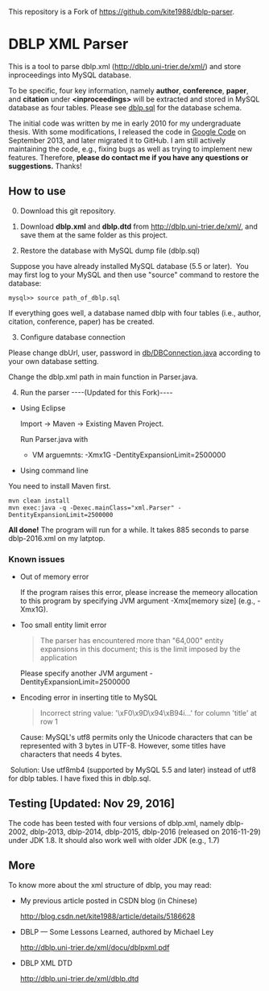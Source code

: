 This repository is a Fork of https://github.com/kite1988/dblp-parser.


# DBLP XML Parser

This is a tool to parse dblp.xml (http://dblp.uni-trier.de/xml/) and store inproceedings into MySQL database.

To be specific, four key information, namely **author**, **conference**, **paper**, and **citation** under **\<inproceedings\>** will be extracted and stored in MySQL database as four tables. Please see [dblp.sql](https://github.com/kite1988/dblp-parser/blob/master/dblp.sql) for the database schema.

The initial code was written by me in early 2010 for my undergraduate thesis. With some modifications, I released the code in [Google Code](https://code.google.com/archive/p/dblp-parser) on September 2013, and later migrated it to GitHub. I am still actively maintaining the code, e.g., fixing bugs as well as trying to implement new features. Therefore, **please do contact me if you have any questions or suggestions.** Thanks!


## How to use

0. Download this git repository.

1. Download **dblp.xml** and **dblp.dtd** from http://dblp.uni-trier.de/xml/, and save them at the same folder as this project.


2. Restore the database with MySQL dump file (dblp.sql)

  Suppose you have already installed MySQL database (5.5 or later). 
  You may first log to your MySQL and then use "source" command to restore the database:
  ```
  mysql>> source path_of_dblp.sql
  ```

  If everything goes well, a database named dblp with four tables (i.e., author, citation, conference, paper) has be created.


3. Configure database connection

  Please change dbUrl, user, password in [db/DBConnection.java](https://github.com/kite1988/dblp-parser/blob/master/src/db/DBConnection.java) according to your own database setting.
  
  Change the dblp.xml path in main function in Parser.java.


4. Run the parser ----(Updated for this Fork)----

  * Using Eclipse
  
    Import -> Maven -> Existing Maven Project.
    
    Run Parser.java with 
    * VM arguemnts: -Xmx1G -DentityExpansionLimit=2500000


  * Using command line
  
  You need to install Maven first.
  
  ```
  mvn clean install
  mvn exec:java -q -Dexec.mainClass="xml.Parser" -DentityExpansionLimit=2500000
  ```


**All done!** The program will run for a while. It takes 885 seconds to parse dblp-2016.xml on my latptop.

### Known issues
* Out of memory error
  
  If the program raises this error, please increase the memeory allocation to this program by specifying JVM argument -Xmx\[memory size\] (e.g., -Xmx1G).

* Too small entity limit error

  > The parser has encountered more than "64,000" entity expansions in this document; this is the limit imposed by the application

  Please specify another JVM argument -DentityExpansionLimit=2500000
  
* Encoding error in inserting title to MySQL
  > Incorrect string value: '\xF0\x9D\x94\xB94i...' for column 'title' at row 1

  Cause: MySQL's utf8 permits only the Unicode characters that can be represented with 3 bytes in UTF-8. However, some titles have characters that needs 4 bytes.

  Solution: Use utf8mb4 (supported by MySQL 5.5 and later) instead of utf8 for dblp tables. I have fixed this in dblp.sql.
 
## Testing [Updated: Nov 29, 2016]
  The code has been tested with four versions of dblp.xml, namely dblp-2002, dblp-2013, dblp-2014, dblp-2015, dblp-2016 (released on 2016-11-29) under JDK 1.8. It should also work well with older JDK (e.g., 1.7)
  
  
## More
  To know more about the xml structure of dblp, you may read:

- My previous article posted in CSDN blog (in Chinese)

  http://blog.csdn.net/kite1988/article/details/5186628

- DBLP — Some Lessons Learned, authored by Michael Ley
  
  http://dblp.uni-trier.de/xml/docu/dblpxml.pdf

- DBLP XML DTD
  
  http://dblp.uni-trier.de/xml/dblp.dtd
